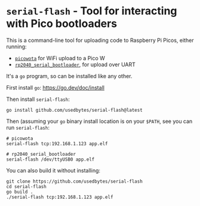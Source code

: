 # `serial-flash` - Tool for interacting with Pico bootloaders

This is a command-line tool for uploading code to Raspberry Pi Picos, either
running:
* [`picowota`](https://github.com/usedbytes/picowota) for WiFi upload to a Pico W
* [`rp2040_serial_bootloader`](https://github.com/usedbytes/rp2040-serial-bootloader), for upload
  over UART

It's a `go` program, so can be installed like any other.

First install `go`: https://go.dev/doc/install

Then install `serial-flash`:

```
go install github.com/usedbytes/serial-flash@latest
```

Then (assuming your `go` binary install location is on your `$PATH`, see you can
run `serial-flash`:

```
# picowota
serial-flash tcp:192.168.1.123 app.elf

# rp2040_serial_bootloader
serial-flash /dev/ttyUSB0 app.elf
```

You can also build it without installing:

```
git clone https://github.com/usedbytes/serial-flash
cd serial-flash
go build .
./serial-flash tcp:192.168.1.123 app.elf
```
